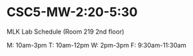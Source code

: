 # CSC5-MW-2:20-5:30
MLK Lab Schedule (Room 219 2nd floor)

M: 10am-3pm
T: 10am-12pm
W: 2pm-3pm
F: 9:30am-11:30am
